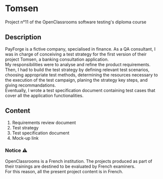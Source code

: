 # Tomsen
Project n°11 of the OpenClassrooms software testing's diploma course

## Description
PayForge is a fictive company, specialised in finance. As a QA consultant, I was in charge of conceiving a test strategy for the first version of their project Tomsen, a banking consultation application.\
My responsibilities were to analyse and refine the product requirements.\
Then, I had to build the test strategy by defining relevant test scenarios, choosing appropriate test methods, determining the resources necessary to the execution of the test campaign, planing the strategy key steps, and giving recommandations.\
Eventually, I wrote a test specification document containing test cases that cover all the application functionalities.

## Content
1. Requirements review document
2. Test strategy
3. Test specification document
4. Mock-up link

### Notice ⚠️
OpenClassrooms is a French institution. The projects produced as part of their trainings are destined to be evaluated by French examiners.\
For this reason, all the present project content is in French.
